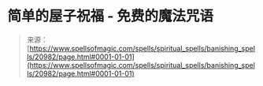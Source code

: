 <!--yml

分类：未分类

日期：2024-06-12 19:04:13

-->

# 简单的屋子祝福 - 免费的魔法咒语

> 来源：[https://www.spellsofmagic.com/spells/spiritual_spells/banishing_spells/20982/page.html#0001-01-01](https://www.spellsofmagic.com/spells/spiritual_spells/banishing_spells/20982/page.html#0001-01-01)
